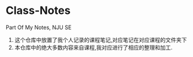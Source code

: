# Class-Notes
Part Of My Notes, NJU SE

1. 这个仓库中放置了我个人记录的课程笔记,对应笔记在对应课程的文件夹下
2. 本仓库中的绝大多数内容来自课程,我对应进行了相应的整理和加工.